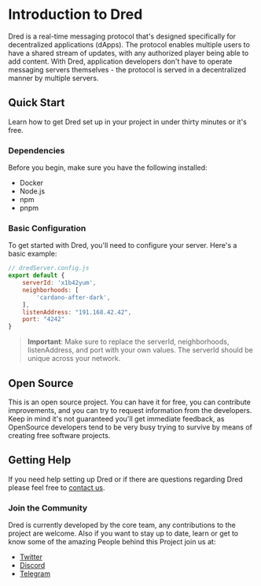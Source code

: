 # Introduction to Dred

Dred is a real-time messaging protocol that's designed specifically for decentralized applications (dApps).
The protocol enables multiple users to have a shared stream of updates, with any authorized player being able to add content.
With Dred, application developers don't have to operate messaging servers themselves - the protocol is served in a decentralized manner by multiple servers.

## Quick Start

Learn how to get Dred set up in your project in under thirty minutes or it's free.

### Dependencies

Before you begin, make sure you have the following installed:

- Docker
- Node.js
- npm
- pnpm

### Basic Configuration

To get started with Dred, you'll need to configure your server. Here's a basic example:

```js
// dredServer.config.js
export default {
    serverId: 'x1b42yum',
    neighborhoods: [
        'cardano-after-dark',
    ],
    listenAddress: "191.168.42.42",
    port: "4242"
}
```

> **Important**: Make sure to replace the serverId, neighborhoods, listenAddress, and port with your own values.
> The serverId should be unique across your network.

## Open Source

This is an open source project. You can have it for free, you can contribute improvements,
and you can try to request information from the developers. Keep in mind it's not guaranteed
you'll get immediate feedback, as OpenSource developers tend to be very busy trying to survive
by means of creating free software projects.

## Getting Help

If you need help setting up Dred or if there are questions regarding Dred please feel free to [contact us](https://forms.gle/B2yaMNDcnHdmDtJH6).

### Join the Community

Dred is currently developed by the core team, any contributions to the project are welcome.
Also if you want to stay up to date, learn or get to know some of the amazing People behind this Project join us at:

- [Twitter](https://twitter.com/cardanafterdark)
- [Discord](https://discord.gg/VwxRdEBwBE)
- [Telegram](https://t.me/CardanoAfterDark) 
